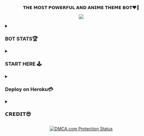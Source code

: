 <p align="center">
𝗧𝗛𝗘 𝗠𝗢𝗦𝗧 𝗣𝗢𝗪𝗘𝗥𝗙𝗨𝗟 𝗔𝗡𝗗 𝗔𝗡𝗜𝗠𝗘 𝗧𝗛𝗘𝗠𝗘 𝗕𝗢𝗧❤🖤
</p>

<p align="center">
  <img src="https://te.legra.ph/file/f2b0a5b123b8c6de9cb39.jpg">
</p>

</details>

<details><summary><h3>BOT STATS🏆</h3></summary>
  

[![](https://img.shields.io/badge/MissCutie-v1.0-darkgreen)](#)
[![Stars](https://img.shields.io/github/stars/saifalisew1508/MissCutieRobot?style=flat-square&color=yellow)](https://github.com/saifalisew1508/MissCutieRobot/stargazers)
[![Forks](https://img.shields.io/github/forks/saifalisew1508/MissCutieRobot?style=flat-square&color=orange)](https://github.com/saifalisew1508/MissCutieRobot/fork)
[![Size](https://img.shields.io/github/repo-size/saifalisew1508/MissCutieRobot?style=flat-square&color=green)](https://github.com/saifalisew1508/MissCutieRobot)   
[![PTB](https://img.shields.io/badge/PTB-v13.9-blue)](https://docs.python-telegram-bot.org/)
[![Telethon](https://img.shields.io/badge/Telethon-1.24.0-blue)](https://docs.telethon.dev/)
[![Maintenance](https://img.shields.io/badge/Maintained%3F-yes-green.svg)](https://github.com/saifalisew1508/MissCutieRobot/graphs/commit-activity)
[![Open Source Love svg2](https://badges.frapsoft.com/os/v2/open-source.svg?v=103)](https://github.com/saifalisew1508/MissCutieRobot)
[![Contributors](https://img.shields.io/github/contributors/saifalisew1508/MissCutieRobot?style=flat-square&color=green)](https://github.com/saifalisew1508/MissCutieRobot/graphs/contributors)
[![PRs Welcome](https://img.shields.io/badge/PRs-welcome-brightgreen.svg?style=flat-square)](https://makeapullrequest.com)  
[![Sparkline](https://stars.medv.io/saifalisew1508/MissCutieRobot.svg)](https://stars.medv.io/saifalisew1508/MissCutieRobot)
</p>
</details>

</details>
<details><summary><h3>START HERE 🕹</h3></summary>

<p align="center">
<a target="_blank"href="https://t.me/MissCutie_Bot"><img src="https://img.shields.io/badge/Telegram-2CA5E0?style=for-the-badge&logo=telegram&logoColor=white" /></a>&nbsp;&nbsp;&nbsp;&nbsp;
</p>
</details>
</details>
<details><summary><h3>Deploy on Heroku💳</h3></summary>

<p align="center"><a href="https://heroku.com/deploy?template=https://github.com/saifalisew1508/MissCutieRobot"><img src="https://img.shields.io/badge/HEROKU-DEPLOY-blue?style=plastic&logo=heroku&logoColor=yellow"width="300"heigh="100" /></a></p>


</details>

<details><summary><h3>𝗖𝗥𝗘𝗗𝗜𝗧😎</h3></summary>
  
  # <p align="center"><a href="https://github.com/noob-kittu/YoneRobot"><img src="https://github-readme-stats.vercel.app/api/pin?username=noob-kittu&show_icons=true&theme=dracula&hide_border=true&repo=YoneRobot"></a></p>

<p align="center">

</details>

<p align="center">
    <a href="//www.dmca.com/Protection/Status.aspx?ID=899e4481-3dc5-49f5-98f2-abf0e5d051b8" title="DMCA.com Protection Status" class="dmca-badge"> <img src="https://images.dmca.com/Badges/dmca_protected_sml_120n.png?ID=899e4481-3dc5-49f5-98f2-abf0e5d051b8"  alt="DMCA.com Protection Status" /></a>  
</p>
